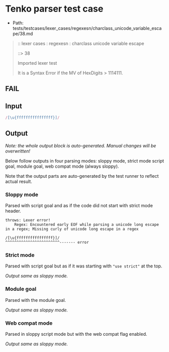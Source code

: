 # Tenko parser test case

- Path: tests/testcases/lexer_cases/regexesn/charclass_unicode_variable_escape/38.md

> :: lexer cases : regexesn : charclass unicode variable escape
>
> ::> 38
>
> Imported lexer test
>
> It is a Syntax Error if the MV of HexDigits > 1114111.

## FAIL

## Input

`````js
/[\u{ffffffffffffffff}]/
`````

## Output

_Note: the whole output block is auto-generated. Manual changes will be overwritten!_

Below follow outputs in four parsing modes: sloppy mode, strict mode script goal, module goal, web compat mode (always sloppy).

Note that the output parts are auto-generated by the test runner to reflect actual result.

### Sloppy mode

Parsed with script goal and as if the code did not start with strict mode header.

`````
throws: Lexer error!
    Regex: Encountered early EOF while parsing a unicode long escape in a regex; Missing curly of unicode long escape in a regex

/[\u{ffffffffffffffff}]/
^^^^^^^^^^^^^^^^^^^^^^^^------- error
`````

### Strict mode

Parsed with script goal but as if it was starting with `"use strict"` at the top.

_Output same as sloppy mode._

### Module goal

Parsed with the module goal.

_Output same as sloppy mode._

### Web compat mode

Parsed in sloppy script mode but with the web compat flag enabled.

_Output same as sloppy mode._
